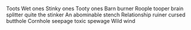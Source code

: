 Toots
Wet ones
Stinky ones 
Tooty ones
Barn burner
Roople tooper
brain splitter
quite the stinker
An abominable stench
Relationship ruiner
cursed butthole
Cornhole seepage
toxic spewage
Wild wind
